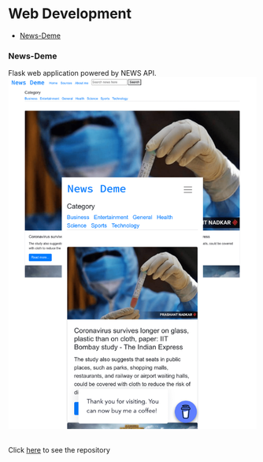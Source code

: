 <h1>Web Development</h1>

* <a href="#News-Deme">News-Deme</a>

<h3 id="News-Deme">News-Deme</h3>
Flask web application powered by NEWS API.

<br>
<img src="https://github.com/gowtham758550/News-Deme/blob/main/Demo/collage.png" >

<br>Click <a href="https://github.com/gowtham758550/News-Deme" target="_blank">here</a> to see the repository 
